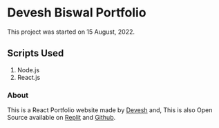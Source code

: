 # Devesh Biswal Portfolio

This project was started on 15 August, 2022.

## Scripts Used

1. Node.js
2. React.js

### About

This is a React Portfolio website made by [Devesh](https://twitter.com/@deveshbiswal) and, This is also Open Source available on [Replit](https://replit.com/@deveshbiswal/portfolio) and [Github](https://github.com/@deveshbiswal/react-portfolio).
